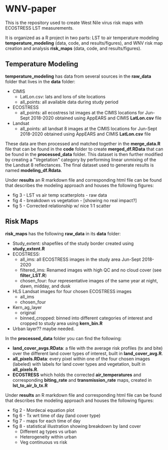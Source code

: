 # WNV-paper
This is the repository used to create West Nile virus risk maps with ECOSTRESS LST measurements. 

It is organized as a R project in two parts: LST to air temperature modeling **temperature_modeling** (data, code, and results/figures), and WNV risk map creation and analysis **risk_maps** (data, code, and results/figures). 

## Temperature Modeling

**temperature_modeling** has data from several sources in the **raw_data** folder that lives in the **data** folder:
- CIMIS
  - LatLon.csv: lats and lons of site locations
  - all_points: all available data during study period
- ECOSTRESS
  - all_points: all ecostress lst images at the CIMIS locations for Jun-Sept 2018-2020 obtained using AppEARS and CIMIS **LatLon.csv** file
- Landsat
  - all_points: all landsat 8 images at the CIMIS locations for Jun-Sept 2018-2020 obtained using AppEARS and CIMIS **LatLon.csv** file

These data are then processed and matched together in the **merge_data.R** file that can be found in the **code** folder to create **merged_df.RData** that can be found in the **processed_data** folder. This dataset is then further modified by creating a "Vegetation" category by performing linear unmixing of the the Landsat 8 reflectances. The final dataset used to generate results is named **modeling_df.Rdata**. 

Under **results** an R markdown file and corresponding html file can be found that describes the modeling approach and houses the following figures: 
- fig 3 - LST vs air temp scatterplots - raw data 
- fig 4 - breakdown vs vegetation - [showing no real impact?] 
- fig 5 - Corrected relationship w/ nice 1:1 scatter

## Risk Maps

**risk_maps** has the following **raw_data** in its **data** folder: 
- Study_extent: shapefiles of the study border created using **study_extent.R**
- ECOSTRESS: 
  - all_ims: all ECOSTRESS images in the study area Jun-Sept 2018-2020
  - filtered_ims: Renamed images with high QC and no cloud cover (see **filter_LST.R**)
  - chosen_four: four representative images of the same year at night, dawn, midday, and dusk 
- HLS Landsat images for four chosen ECOSTRESS images
  - all_ims
  - chosen_four
- Kern_ag_layer
  - original
  - binned_cropped: binned into different categories of interest and cropped to study area using **kern_bin.R**
- Urban layer?? maybe needed. 

In the **processed_data** folder you can find the following: 
- **land_cover_avgs.RData**: a file with the average risk profiles (tx and bite) over the different land cover types of interest, built in **land_cover_avg.R**. 
- **all_pixels.RData**: every pixel within one of the four chosen images (labeled) with labels for land cover types and vegetation, built in **all_pixels.R**. 
- **ECOSTRESS** which holds the corrected **air_temperatures** and corresponding **biting_rate** and **transmission_rate** maps, created in **lst_to_air_b_tx.R**

Under **results** an R markdown file and corresponding html file can be found that describes the modeling approach and houses the following figures: 
- fig 2 - Mordecai equation plot
- fig 6 - Tx wrt time of day (land cover type)
- fig 7 - maps for each time of day
- fig 8 - statistical illustration showing breakdown by land cover 
    - Different ag types vs urban 
    - Heterogeneity within urban 
    - Veg continuous vs risk 
